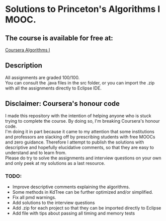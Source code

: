 # Solutions to Princeton's Algorithms I MOOC.

<h2>The course is available for free at:</h2>
<p>

   [Coursera Algorithms I](https://www.coursera.org/learn/algorithms-part1/home/welcome)

</p>

<h2> Description </h2>
<p>
All assignments are graded 100/100.</br>
You can consult the .java files in the src  folder, or you can import the .zip with all the assignments directly to Eclipse IDE.</br>
</p>






<h2>Disclaimer: Coursera's honour code</h2>

<p>
I made this repository with the intention of helping anyone who is stuck trying to complete the course. 
By doing so, I'm breaking Coursera's honour code.</br>
I'm doing it in part because it came to my attention that some institutions and professors are slacking off by prescribing students with free MOOCs and zero guidance.
Therefore I attempt to publish the solutions with descriptive and hopefully elucidative comments, so that they are easy to understand and to learn from.</br>
Please do try to solve the assignments and interview questions on your own and only peek at my solutions as a last resource.</li>
</p>

<h3>TODO:</h3>
<ul>
  <li> Improve descriptive comments explaining the algorithms. </li>
  <li> Some methods in KdTree can be further optimized and/or simplified.</li>
  <li> Fix all pmd warnings. </li>
  <li> Add solutions to the interview questions </li>
  <li> Add .zip for each project so that they can be imported directly to Eclipse </li>
  <li> Add file with tips about passing all timing and memory tests </li>
</ul>

